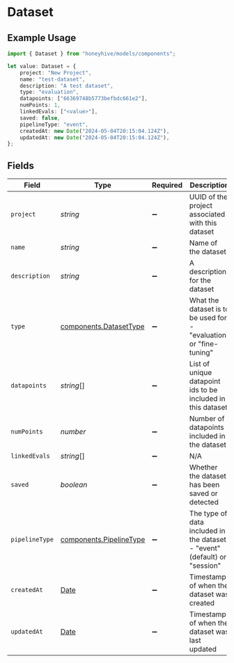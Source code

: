 # Dataset

## Example Usage

```typescript
import { Dataset } from "honeyhive/models/components";

let value: Dataset = {
    project: "New Project",
    name: "test-dataset",
    description: "A test dataset",
    type: "evaluation",
    datapoints: ["66369748b5773befbdc661e2"],
    numPoints: 1,
    linkedEvals: ["<value>"],
    saved: false,
    pipelineType: "event",
    createdAt: new Date("2024-05-04T20:15:04.124Z"),
    updatedAt: new Date("2024-05-04T20:15:04.124Z"),
};
```

## Fields

| Field                                                                                         | Type                                                                                          | Required                                                                                      | Description                                                                                   |
| --------------------------------------------------------------------------------------------- | --------------------------------------------------------------------------------------------- | --------------------------------------------------------------------------------------------- | --------------------------------------------------------------------------------------------- |
| `project`                                                                                     | *string*                                                                                      | :heavy_minus_sign:                                                                            | UUID of the project associated with this dataset                                              |
| `name`                                                                                        | *string*                                                                                      | :heavy_minus_sign:                                                                            | Name of the dataset                                                                           |
| `description`                                                                                 | *string*                                                                                      | :heavy_minus_sign:                                                                            | A description for the dataset                                                                 |
| `type`                                                                                        | [components.DatasetType](../../models/components/datasettype.md)                              | :heavy_minus_sign:                                                                            | What the dataset is to be used for - "evaluation" or "fine-tuning"                            |
| `datapoints`                                                                                  | *string*[]                                                                                    | :heavy_minus_sign:                                                                            | List of unique datapoint ids to be included in this dataset                                   |
| `numPoints`                                                                                   | *number*                                                                                      | :heavy_minus_sign:                                                                            | Number of datapoints included in the dataset                                                  |
| `linkedEvals`                                                                                 | *string*[]                                                                                    | :heavy_minus_sign:                                                                            | N/A                                                                                           |
| `saved`                                                                                       | *boolean*                                                                                     | :heavy_minus_sign:                                                                            | Whether the dataset has been saved or detected                                                |
| `pipelineType`                                                                                | [components.PipelineType](../../models/components/pipelinetype.md)                            | :heavy_minus_sign:                                                                            | The type of data included in the dataset - "event" (default) or "session"                     |
| `createdAt`                                                                                   | [Date](https://developer.mozilla.org/en-US/docs/Web/JavaScript/Reference/Global_Objects/Date) | :heavy_minus_sign:                                                                            | Timestamp of when the dataset was created                                                     |
| `updatedAt`                                                                                   | [Date](https://developer.mozilla.org/en-US/docs/Web/JavaScript/Reference/Global_Objects/Date) | :heavy_minus_sign:                                                                            | Timestamp of when the dataset was last updated                                                |